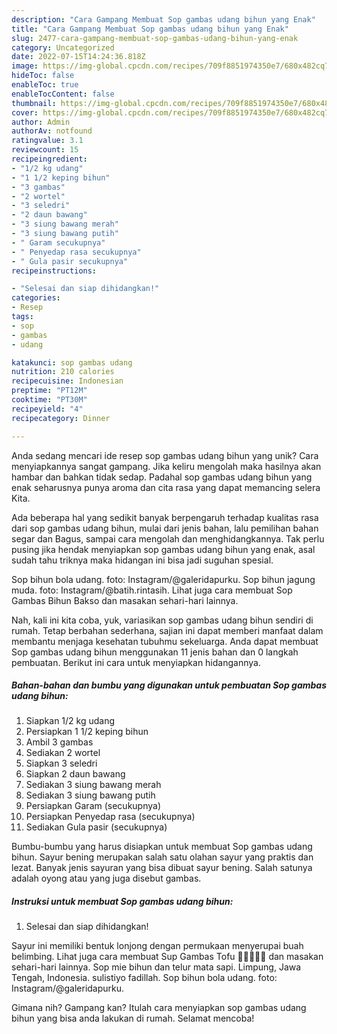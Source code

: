 ```yaml
---
description: "Cara Gampang Membuat Sop gambas udang bihun yang Enak"
title: "Cara Gampang Membuat Sop gambas udang bihun yang Enak"
slug: 2477-cara-gampang-membuat-sop-gambas-udang-bihun-yang-enak
category: Uncategorized
date: 2022-07-15T14:24:36.818Z
image: https://img-global.cpcdn.com/recipes/709f8851974350e7/680x482cq70/sop-gambas-udang-bihun-foto-resep-utama.jpg
hideToc: false
enableToc: true
enableTocContent: false
thumbnail: https://img-global.cpcdn.com/recipes/709f8851974350e7/680x482cq70/sop-gambas-udang-bihun-foto-resep-utama.jpg
cover: https://img-global.cpcdn.com/recipes/709f8851974350e7/680x482cq70/sop-gambas-udang-bihun-foto-resep-utama.jpg
author: Admin
authorAv: notfound
ratingvalue: 3.1
reviewcount: 15
recipeingredient:
- "1/2 kg udang"
- "1 1/2 keping bihun"
- "3 gambas"
- "2 wortel"
- "3 seledri"
- "2 daun bawang"
- "3 siung bawang merah"
- "3 siung bawang putih"
- " Garam secukupnya"
- " Penyedap rasa secukupnya"
- " Gula pasir secukupnya"
recipeinstructions:

- "Selesai dan siap dihidangkan!"
categories:
- Resep
tags:
- sop
- gambas
- udang

katakunci: sop gambas udang 
nutrition: 210 calories
recipecuisine: Indonesian
preptime: "PT12M"
cooktime: "PT30M"
recipeyield: "4"
recipecategory: Dinner

---
```





Anda sedang mencari ide resep sop gambas udang bihun yang unik? Cara menyiapkannya sangat gampang. Jika keliru mengolah maka hasilnya akan hambar dan bahkan tidak sedap. Padahal sop gambas udang bihun yang enak seharusnya punya aroma dan cita rasa yang dapat memancing selera Kita.





Ada beberapa hal yang sedikit banyak berpengaruh terhadap kualitas rasa dari sop gambas udang bihun, mulai dari jenis bahan, lalu pemilihan bahan segar dan Bagus, sampai cara mengolah dan menghidangkannya. Tak perlu pusing jika hendak menyiapkan sop gambas udang bihun yang enak,      asal sudah tahu triknya maka hidangan ini bisa jadi suguhan spesial.














Sop bihun bola udang. foto: Instagram/@galeridapurku. Sop bihun jagung muda. foto: Instagram/@batih.rintasih. Lihat juga cara membuat Sop Gambas Bihun Bakso dan masakan sehari-hari lainnya.






Nah, kali ini kita coba, yuk, variasikan sop gambas udang bihun sendiri di rumah. Tetap berbahan sederhana, sajian ini dapat memberi manfaat dalam membantu menjaga kesehatan tubuhmu sekeluarga. Anda dapat membuat Sop gambas udang bihun menggunakan 11 jenis bahan dan 0 langkah pembuatan. Berikut ini cara untuk menyiapkan hidangannya.

<!--inarticleads1-->

##### Bahan-bahan dan bumbu yang digunakan untuk pembuatan Sop gambas udang bihun:

1. Siapkan 1/2 kg udang
1. Persiapkan 1 1/2 keping bihun
1. Ambil 3 gambas
1. Sediakan 2 wortel
1. Siapkan 3 seledri
1. Siapkan 2 daun bawang
1. Sediakan 3 siung bawang merah
1. Sediakan 3 siung bawang putih
1. Persiapkan  Garam (secukupnya)
1. Persiapkan  Penyedap rasa (secukupnya)
1. Sediakan  Gula pasir (secukupnya)


Bumbu-bumbu yang harus disiapkan untuk membuat Sop gambas udang bihun. Sayur bening merupakan salah satu olahan sayur yang praktis dan lezat. Banyak jenis sayuran yang bisa dibuat sayur bening. Salah satunya adalah oyong atau yang juga disebut gambas. 

<!--inarticleads2-->

##### Instruksi untuk membuat Sop gambas udang bihun:


1. Selesai dan siap dihidangkan!

Sayur ini memiliki bentuk lonjong dengan permukaan menyerupai buah belimbing. Lihat juga cara membuat Sup Gambas Tofu 🦐🦐🦐🦐🦐 dan masakan sehari-hari lainnya. Sop mie bihun dan telur mata sapi. Limpung, Jawa Tengah, Indonesia. sulistiyo fadillah. Sop bihun bola udang. foto: Instagram/@galeridapurku. 

Gimana nih? Gampang kan? Itulah cara menyiapkan sop gambas udang bihun yang bisa anda lakukan di rumah. Selamat mencoba!
